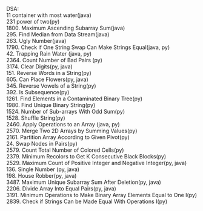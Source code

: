 DSA:
<br/>
11 container with most water(java)
<br/>
231 power of two(py)
<br/>
1800. Maximum Ascending Subarray Sum(java)
<br/>
295. Find Median from Data Stream(java)
<br/>
263. Ugly Number(java)
<br/>
1790. Check if One String Swap Can Make Strings Equal(java, py)
<br/>
42. Trapping Rain Water (java, py)
<br/>
2364. Count Number of Bad Pairs (py)
<br/>
3174. Clear Digits(py, java)
<br/>
151. Reverse Words in a String(py)
<br/>
605. Can Place Flowers(py, java)
<br/>
345. Reverse Vowels of a String(py)
<br/>
392. Is Subsequence(py)
<br/>
1261. Find Elements in a Contaminated Binary Tree(py)
<br/>
1980. Find Unique Binary String(py)
<br/>
1524. Number of Sub-arrays With Odd Sum(py)
<br/>
1528. Shuffle String(py)
<br/>
2460. Apply Operations to an Array (java, py)
<br/>
2570. Merge Two 2D Arrays by Summing Values(py)
<br/>
2161. Partition Array According to Given Pivot(py)
<br/>
24. Swap Nodes in Pairs(py)
<br/>
2579. Count Total Number of Colored Cells(py)
<br/>
2379. Minimum Recolors to Get K Consecutive Black Blocks(py)
<br/>
2529. Maximum Count of Positive Integer and Negative Integer(py, java)
<br/>
136. Single Number (py, java)
<br/>
198. House Robber(py, java)
<br/>
3487. Maximum Unique Subarray Sum After Deletion(py, java)
<br/>
2206. Divide Array Into Equal Pairs(py, java)
<br/>
3191. Minimum Operations to Make Binary Array Elements Equal to One I(py)
<br/>
2839. Check if Strings Can be Made Equal With Operations I(py)
<br/>
<br/>

